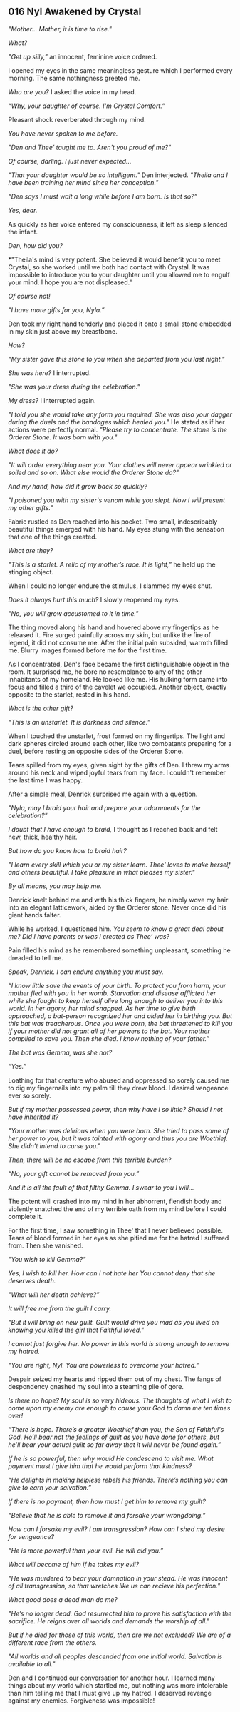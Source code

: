 ## 016 Nyl Awakened by Crystal

*"Mother... Mother, it is time to rise."*

*What?*

*"Get up silly,"* an innocent, feminine voice ordered.

I opened my eyes in the same meaningless gesture which I performed every morning. The same nothingness greeted me.

*Who are you?* I asked the voice in my head.

*“Why, your daughter of course. I'm Crystal Comfort.”*

Pleasant shock reverberated through my mind.

*You have never spoken to me before.*

*"Den and Thee’ taught me to. Aren't you proud of me?"*

*Of course, darling. I just never expected…*

*"That your daughter would be so intelligent."* Den interjected. *"Theila and I have been training her mind since her conception."*

*“Den says I must wait a long while before I am born. Is that so?”*

*Yes, dear.*

As quickly as her voice entered my consciousness, it left as sleep silenced the infant.

*Den, how did you?*

*"Theila's mind is very potent. She believed it would benefit you to meet Crystal, so she worked until we both had contact with Crystal. It was impossible to introduce you to your daughter until you allowed me to engulf your mind. I hope you are not displeased."

*Of course not!*

*"I have more gifts for you, Nyla.”*

Den took my right hand tenderly and placed it onto a small stone embedded in my skin just above my breastbone.

*How?*

*“My sister gave this stone to you when she departed from you last night."*

*She was here?* I interrupted.

*"She was your dress during the celebration."*

*My dress?* I interrupted again.

*"I told you she would take any form you required. She was also your dagger during the duels and the bandages which healed you."* He stated as if her actions were perfectly normal. *"Please try to concentrate. The stone is the Orderer Stone. It was born with you."*

*What does it do?*

*"It will order everything near you. Your clothes will never appear wrinkled or soiled and so on. What else would the Orderer Stone do?"*

*And my hand, how did it grow back so quickly?*

*"I poisoned you with my sister's venom while you slept. Now I will present my other gifts."*

Fabric rustled as Den reached into his pocket. Two small, indescribably beautiful things emerged with his hand. My eyes stung with the sensation that one of the things created.

*What are they?*

*"This is a starlet. A relic of my mother’s race. It is light,”* he held up the stinging object.

When I could no longer endure the stimulus, I slammed my eyes shut.

*Does it always hurt this much?* I slowly reopened my eyes.

*"No, you will grow accustomed to it in time."*

The thing moved along his hand and hovered above my fingertips as he released it. Fire surged painfully across my skin, but unlike the fire of legend, it did not consume me. After the initial pain subsided, warmth filled me. Blurry images formed before me for the first time.

As I concentrated, Den's face became the first distinguishable object in the room. It surprised me, he bore no resemblance to any of the other inhabitants of my homeland. He looked like me. His hulking form came into focus and filled a third of the cavelet we occupied. Another object, exactly opposite to the starlet, rested in his hand.

*What is the other gift?*

*“This is an unstarlet. It is darkness and silence.”*

When I touched the unstarlet, frost formed on my fingertips. The light and dark spheres circled around each other, like two combatants preparing for a duel, before resting on opposite sides of the Orderer Stone.

Tears spilled from my eyes, given sight by the gifts of Den. I threw my arms around his neck and wiped joyful tears from my face. I couldn't remember the last time I was happy.

After a simple meal, Denrick surprised me again with a question.

*"Nyla, may I braid your hair and prepare your adornments for the celebration?"*

*I doubt that I have enough to braid,* I thought as I reached back and felt new, thick, healthy hair.

*But how do you know how to braid hair?*

*"I learn every skill which you or my sister learn. Thee' loves to make herself and others beautiful. I take pleasure in what pleases my sister."*

*By all means, you may help me.*

Denrick knelt behind me and with his thick fingers, he nimbly wove my hair into an elegant latticework, aided by the Orderer stone. Never once did his giant hands falter.

While he worked, I questioned him. *You seem to know a great deal about me? Did I have parents or was I created as Thee’ was?*

Pain filled his mind as he remembered something unpleasant, something he dreaded to tell me.

*Speak, Denrick. I can endure anything you must say.*

*“I know little save the events of your birth. To protect you from harm, your mother fled with you in her womb. Starvation and disease afflicted her while she fought to keep herself alive long enough to deliver you into this world. In her agony, her mind snapped. As her time to give birth approached, a bat-person recognized her and aided her in birthing you. But this bat was treacherous. Once you were born, the bat threatened to kill you if your mother did not grant all of her powers to the bat. Your mother complied to save you. Then she died. I know nothing of your father.”*

*The bat was Gemma, was she not?*

*“Yes.”*

Loathing for that creature who abused and oppressed so sorely caused me to dig my fingernails into my palm till they drew blood. I desired vengeance ever so sorely.

*But if my mother possessed power, then why have I so little? Should I not have inherited it?*

*"Your mother was delirious when you were born. She tried to pass some of her power to you, but it was tainted with agony and thus you are Woethief. She didn’t intend to curse you."*

*Then, there will be no escape from this terrible burden?*

*“No, your gift cannot be removed from you.”*

*And it is all the fault of that filthy Gemma. I swear to you I will…*

The potent will crashed into my mind in her abhorrent, fiendish body and violently snatched the end of my terrible oath from my mind before I could complete it.

For the first time, I saw something in Thee' that I never believed possible. Tears of blood formed in her eyes as she pitied me for the hatred I suffered from. Then she vanished.

*"You wish to kill Gemma?"*

*Yes, I wish to kill her. How can I not hate her You cannot deny that she deserves death.*

*"What will her death achieve?”*

*It will free me from the guilt I carry.*

*"But it will bring on new guilt. Guilt would drive you mad as you lived on knowing you killed the girl that Faithful loved."*

*I cannot just forgive her. No power in this world is strong enough to remove my hatred.*

*"You are right, Nyl. You are powerless to overcome your hatred."*

Despair seized my hearts and ripped them out of my chest. The fangs of despondency gnashed my soul into a steaming pile of gore.

*Is there no hope? My soul is so very hideous. The thoughts of what I wish to come upon my enemy are enough to cause your God to damn me ten times over!*

*“There is hope. There’s a greater Woethief than you, the Son of Faithful's God. He’ll bear not the feelings of guilt as you have done for others, but he’ll bear your actual guilt so far away that it will never be found again.”*

*If he is so powerful, then why would He condescend to visit me. What payment must I give him that he would perform that kindness?*

*“He delights in making helpless rebels his friends. There’s nothing you can give to earn your salvation.”*

*If there is no payment, then how must I get him to remove my guilt?*

*“Believe that he is able to remove it and forsake your wrongdoing.”*

*How can I forsake my evil? I am transgression? How can I shed my desire for vengeance?*

*“He is more powerful than your evil. He will aid you.”*

*What will become of him if he takes my evil?*

*"He was murdered to bear your damnation in your stead. He was innocent of all transgression, so that wretches like us can recieve his perfection."*

*What good does a dead man do me?*

*"He’s no longer dead. God resurrected him to prove his satisfaction with the sacrifice. He reigns over all worlds and demands the worship of all."*

*But if he died for those of this world, then are we not excluded? We are of a different race from the others.*

*"All worlds and all peoples descended from one initial world. Salvation is available to all."*

Den and I continued our conversation for another hour. I learned many things about my world which startled me, but nothing was more intolerable than him telling me that I must give up my hatred. I deserved revenge against my enemies. Forgiveness was impossible!
